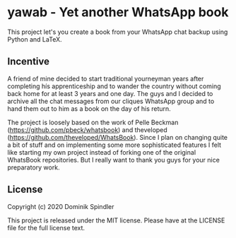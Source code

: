 # yawab - Yet another WhatsApp book
This project let's you create a book from your WhatsApp chat backup using Python and LaTeX.

## Incentive

A friend of mine decided to start traditional yourneyman years after completing hís apprenticeship and to wander the country without coming back home for at least 3 years and one day.
The guys and I decided to archive all the chat messages from our cliques WhatsApp group and to hand them out to him as a book on the day of his return.

The project is loosely based on the work of Pelle Beckman (https://github.com/pbeck/whatsbook) and theveloped (https://github.com/theveloped/WhatsBook). Since I plan on changing quite a bit of stuff and on implementing some more sophisticated features I felt like starting my own project instead of forking one of the original WhatsBook repositories. But I really want to thank you guys for your nice preparatory work.

## License

Copyright (c) 2020 Dominik Spindler

This project is released under the MIT license. Please have at the LICENSE file for the full license text.
